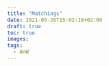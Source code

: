 ```yaml
---
title: "Matchings"
date: 2021-05-26T15:02:18+02:00
draft: true
toc: true
images:
tags:
  - AnW
---
```


